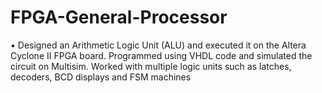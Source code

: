 # FPGA-General-Processor
   •  Designed an Arithmetic Logic Unit (ALU) and executed it on the Altera Cyclone II FPGA board. Programmed using VHDL code and simulated the circuit on Multisim. Worked with multiple logic units such as latches, decoders, BCD displays and FSM machines
